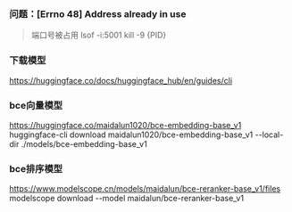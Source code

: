 ### 问题：[Errno 48] Address already in use

> 端口号被占用
> lsof -i:5001
> kill -9 {PID}

### 下载模型

https://huggingface.co/docs/huggingface_hub/en/guides/cli

### bce向量模型

https://huggingface.co/maidalun1020/bce-embedding-base_v1
huggingface-cli download maidalun1020/bce-embedding-base_v1 --local-dir ./models/bce-embedding-base_v1

### bce排序模型

https://www.modelscope.cn/models/maidalun/bce-reranker-base_v1/files
modelscope download --model maidalun/bce-reranker-base_v1
